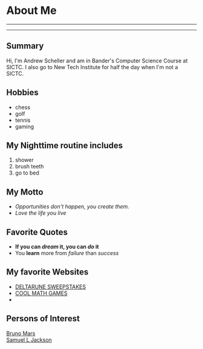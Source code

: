 # About Me
---
 
---
## Summary



Hi, I'm Andrew Scheller and am in Bander's Computer Science Course at SICTC. I also go to New Tech Institute for half the day when I'm not a SICTC. 

Hobbies
-

- chess
- golf
- tennis
- gaming

My Nighttime routine includes
-
1. shower
2. brush teeth
3. go to bed

## My Motto
- *Opportunities don't happen, you create them.*
- <i>_Love the life you live_</i>

## Favorite Quotes
- <b>If you can *dream* it, you can *do* it</b>
- You __learn__ more from *failure* than *success*

## My favorite Websites
- [DELTARUNE SWEEPSTAKES](https://deltarune.com/sweepstakes/)
- [COOL MATH GAMES](https://coolmathgames.com)
- [Another Website]:https://www.angrybirds.com/

## Persons of Interest

[1]: https://www.brunomars.com/
[2]: https://www.imdb.com/name/nm0000168/

[Bruno Mars][1]<br>
[Samuel L Jackson][2]
